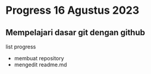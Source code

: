 Progress
16 Agustus 2023
==
Mempelajari dasar git dengan github
--
list progress
- membuat repository
- mengedit readme.md
